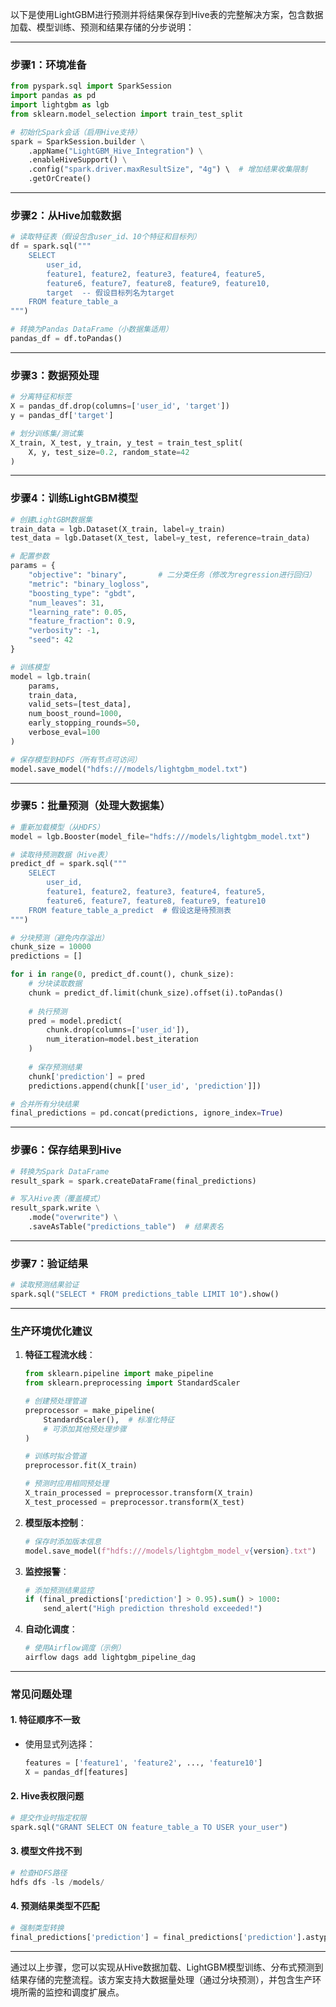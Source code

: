 以下是使用LightGBM进行预测并将结果保存到Hive表的完整解决方案，包含数据加载、模型训练、预测和结果存储的分步说明：

---

### **步骤1：环境准备**
```python
from pyspark.sql import SparkSession
import pandas as pd
import lightgbm as lgb
from sklearn.model_selection import train_test_split

# 初始化Spark会话（启用Hive支持）
spark = SparkSession.builder \
    .appName("LightGBM_Hive_Integration") \
    .enableHiveSupport() \
    .config("spark.driver.maxResultSize", "4g") \  # 增加结果收集限制
    .getOrCreate()
```

---

### **步骤2：从Hive加载数据**
```python
# 读取特征表（假设包含user_id、10个特征和目标列）
df = spark.sql("""
    SELECT 
        user_id,
        feature1, feature2, feature3, feature4, feature5,
        feature6, feature7, feature8, feature9, feature10,
        target  -- 假设目标列名为target
    FROM feature_table_a
""")

# 转换为Pandas DataFrame（小数据集适用）
pandas_df = df.toPandas()
```

---

### **步骤3：数据预处理**
```python
# 分离特征和标签
X = pandas_df.drop(columns=['user_id', 'target'])
y = pandas_df['target']

# 划分训练集/测试集
X_train, X_test, y_train, y_test = train_test_split(
    X, y, test_size=0.2, random_state=42
)
```

---

### **步骤4：训练LightGBM模型**
```python
# 创建LightGBM数据集
train_data = lgb.Dataset(X_train, label=y_train)
test_data = lgb.Dataset(X_test, label=y_test, reference=train_data)

# 配置参数
params = {
    "objective": "binary",       # 二分类任务（修改为regression进行回归）
    "metric": "binary_logloss",
    "boosting_type": "gbdt",
    "num_leaves": 31,
    "learning_rate": 0.05,
    "feature_fraction": 0.9,
    "verbosity": -1,
    "seed": 42
}

# 训练模型
model = lgb.train(
    params,
    train_data,
    valid_sets=[test_data],
    num_boost_round=1000,
    early_stopping_rounds=50,
    verbose_eval=100
)

# 保存模型到HDFS（所有节点可访问）
model.save_model("hdfs:///models/lightgbm_model.txt")
```

---

### **步骤5：批量预测（处理大数据集）**
```python
# 重新加载模型（从HDFS）
model = lgb.Booster(model_file="hdfs:///models/lightgbm_model.txt")

# 读取待预测数据（Hive表）
predict_df = spark.sql("""
    SELECT 
        user_id,
        feature1, feature2, feature3, feature4, feature5,
        feature6, feature7, feature8, feature9, feature10
    FROM feature_table_a_predict  # 假设这是待预测表
""")

# 分块预测（避免内存溢出）
chunk_size = 10000
predictions = []

for i in range(0, predict_df.count(), chunk_size):
    # 分块读取数据
    chunk = predict_df.limit(chunk_size).offset(i).toPandas()
    
    # 执行预测
    pred = model.predict(
        chunk.drop(columns=['user_id']),
        num_iteration=model.best_iteration
    )
    
    # 保存预测结果
    chunk['prediction'] = pred
    predictions.append(chunk[['user_id', 'prediction']])

# 合并所有分块结果
final_predictions = pd.concat(predictions, ignore_index=True)
```

---

### **步骤6：保存结果到Hive**
```python
# 转换为Spark DataFrame
result_spark = spark.createDataFrame(final_predictions)

# 写入Hive表（覆盖模式）
result_spark.write \
    .mode("overwrite") \
    .saveAsTable("predictions_table")  # 结果表名
```

---

### **步骤7：验证结果**
```python
# 读取预测结果验证
spark.sql("SELECT * FROM predictions_table LIMIT 10").show()
```

---

### **生产环境优化建议**
1. **特征工程流水线**：
   ```python
   from sklearn.pipeline import make_pipeline
   from sklearn.preprocessing import StandardScaler

   # 创建预处理管道
   preprocessor = make_pipeline(
       StandardScaler(),  # 标准化特征
       # 可添加其他预处理步骤
   )

   # 训练时拟合管道
   preprocessor.fit(X_train)

   # 预测时应用相同预处理
   X_train_processed = preprocessor.transform(X_train)
   X_test_processed = preprocessor.transform(X_test)
   ```

2. **模型版本控制**：
   ```python
   # 保存时添加版本信息
   model.save_model(f"hdfs:///models/lightgbm_model_v{version}.txt")
   ```

3. **监控报警**：
   ```python
   # 添加预测结果监控
   if (final_predictions['prediction'] > 0.95).sum() > 1000:
       send_alert("High prediction threshold exceeded!")
   ```

4. **自动化调度**：
   ```bash
   # 使用Airflow调度（示例）
   airflow dags add lightgbm_pipeline_dag
   ```

---

### **常见问题处理**
#### 1. **特征顺序不一致**
   - 使用显式列选择：
     ```python
     features = ['feature1', 'feature2', ..., 'feature10']
     X = pandas_df[features]
     ```

#### 2. **Hive表权限问题**
   ```python
   # 提交作业时指定权限
   spark.sql("GRANT SELECT ON feature_table_a TO USER your_user")
   ```

#### 3. **模型文件找不到**
   ```python
   # 检查HDFS路径
   hdfs dfs -ls /models/
   ```

#### 4. **预测结果类型不匹配**
   ```python
   # 强制类型转换
   final_predictions['prediction'] = final_predictions['prediction'].astype(float)
   ```

---

通过以上步骤，您可以实现从Hive数据加载、LightGBM模型训练、分布式预测到结果存储的完整流程。该方案支持大数据量处理（通过分块预测），并包含生产环境所需的监控和调度扩展点。